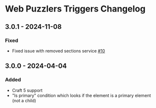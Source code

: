 # Web Puzzlers Triggers Changelog

## 3.0.1 - 2024-11-08

### Fixed

- Fixed issue with removed sections service [#10](https://github.com/ryssbowh/craft-triggers/issues/10)

## 3.0.0 - 2024-04-04

### Added

- Craft 5 support
- "Is primary" condition which looks if the element is a primary element (not a child)
